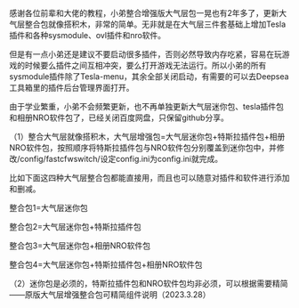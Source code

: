 感谢各位前辈和大佬的教程，小弟整合增强版大气层包一晃也有2年多了，更新大气层整合包就像搭积木，非常的简单。无非就是在大气层三件套基础上增加Tesla插件和各种sysmodule、ovl插件和nro软件。

但是有一点小弟还是建议不要启动很多插件，否则必然导致内存吃紧，容易在玩游戏的时候要么插件之间互相冲突，要么打开游戏无法运行。所以小弟的所有sysmodule插件除了Tesla-menu，其余全部关闭启动，有需要的可以去Deepsea工具箱里的插件后台管理界面打开。

由于学业繁重，小弟不会频繁更新，也不再单独更新大气层迷你包、tesla插件包和相册NRO软件包了，已经关闭百度网盘，只保留github分享。

（1）整合大气层就像搭积木，大气层增强包=大气层迷你包+特斯拉插件包+相册NRO软件包，按照顺序将特斯拉插件包与NRO软件包分别覆盖到迷你包中，并修改/config/fastcfwswitch/设定config.ini为config.ini就完成。

比如下面这四种大气层整合包都能直接用，而且也可以随意对插件和软件进行添加和删减。

整合包1=大气层迷你包

整合包2=大气层迷你包+特斯拉插件包

整合包3=大气层迷你包+相册NRO软件包

整合包4=大气层迷你包+特斯拉插件包+相册NRO软件包

（2）迷你包是必须的，特斯拉插件包和NRO软件包均非必须，可以根据需要精简——原版大气层增强整合包可精简组件说明（2023.3.28）



